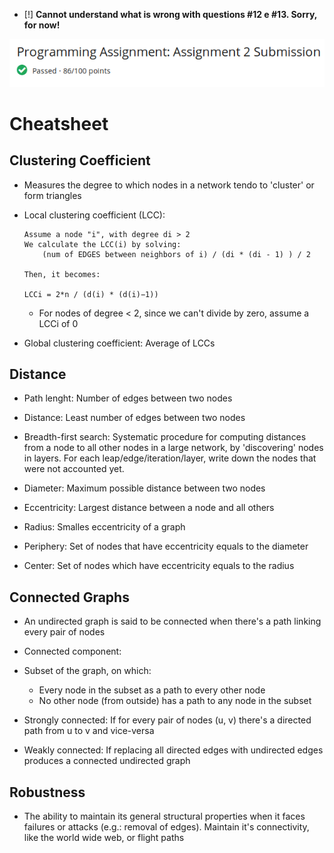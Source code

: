 - [!] **Cannot understand what is wrong with questions #12 e #13. Sorry, for now!**

![assgn2](./media/assgn2.png)


# Cheatsheet

## Clustering Coefficient

- Measures the degree to which nodes in a network tendo to 'cluster' or form triangles

- Local clustering coefficient (LCC):
    
    ```    
    Assume a node "i", with degree di > 2
    We calculate the LCC(i) by solving:
        (num of EDGES between neighbors of i) / (di * (di - 1) ) / 2

    Then, it becomes:

    LCCi = 2*n / (d(i) * (d(i)−1))

    ```

    - For nodes of degree < 2, since we can't divide by zero, assume a LCCi of 0

- Global clustering coefficient: Average of LCCs

## Distance

- Path lenght: Number of edges between two nodes

- Distance: Least number of edges between two nodes

- Breadth-first search: Systematic procedure for computing distances from a node to all other nodes in a large network, by 'discovering' nodes in layers. For each leap/edge/iteration/layer, write down the nodes that were  not accounted yet.

- Diameter: Maximum possible distance between two nodes

- Eccentricity: Largest distance between a node and all others

- Radius: Smalles eccentricity of a graph

- Periphery: Set of nodes that have eccentricity equals to the diameter

- Center: Set of nodes which have eccentricity equals to the radius

## Connected Graphs

- An undirected graph is said to be connected when there's a path linking every pair of nodes

- Connected component:

- Subset of the graph, on which:

    - Every node in the subset as a path to every other node
    - No other node (from outside) has a path to any node in the subset

- Strongly connected: If for every pair of nodes (u, v) there's a directed path from u to v and vice-versa

- Weakly connected: If replacing all directed edges with undirected edges produces a connected undirected graph

## Robustness

- The ability to maintain its general structural properties when it faces failures or attacks (e.g.: removal of edges). Maintain it's connectivity, like the world wide web, or flight paths

